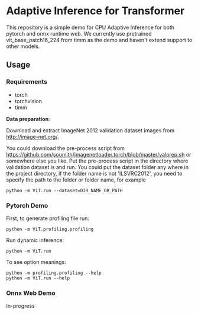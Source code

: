 # Adaptive Inference for Transformer
This repository is a simple demo for CPU Adaptive Inference for both pytorch and onnx runtime web. We currently use pretrained vit_base_patch16_224 from timm as the demo and haven't extend support to other models.  

## Usage

### Requirements

- torch 
- torchvision
- timm

**Data preparation**: 

Download and extract ImageNet 2012 validation dataset images from http://image-net.org/. 

You could download the pre-process script from https://github.com/soumith/imagenetloader.torch/blob/master/valprep.sh or somewhere else you like. Put the pre-process script in the directory where validation dataset is and run. You could put the dataset folder any where in the project directory, if the folder name is not 'ILSVRC2012', you need to specify the path to the folder or folder name, for example
```
python -m ViT.run --dataset=DIR_NAME_OR_PATH
```

### Pytorch Demo
First, to generate profiling file run: 
```
python -m ViT.profiling.profiling
```
Run dynamic inference:
```
python -m ViT.run
```
To see option meanings:
```
python -m profiling.profiling --help
python -m ViT.run --help
```



### Onnx Web Demo
In-progress


